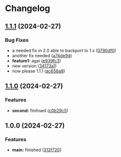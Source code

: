 # Changelog

## [1.1.1](https://github.com/ChriKarb/workflow_test/compare/v1.1.0...v1.1.1) (2024-02-27)


### Bug Fixes

* a needed fix in 2.0 able to backport to 1.x ([0790df0](https://github.com/ChriKarb/workflow_test/commit/0790df0ee8cf2184051aa4601d06e73776db5e1f))
* another fix needed ([a74de9d](https://github.com/ChriKarb/workflow_test/commit/a74de9d437d6d97a6538a42a7b367ed5e3f7f39f))
* **feature1:** agai ([e939fc3](https://github.com/ChriKarb/workflow_test/commit/e939fc39bb60cfac2f6d684da3adc3d39776e4a6))
* new version ([34173a1](https://github.com/ChriKarb/workflow_test/commit/34173a1dc766613f23b2efd7171a99bc278df6f1))
* now please 1.1.1 ([ac656a8](https://github.com/ChriKarb/workflow_test/commit/ac656a85500df2837c73d017f41943647a2ad3a2))

## [1.1.0](https://github.com/ChriKarb/workflow_test/compare/v1.0.0...v1.1.0) (2024-02-27)


### Features

* **second:** finihsed ([c0b29c5](https://github.com/ChriKarb/workflow_test/commit/c0b29c56a034b44b0c9006f6afd5be61fe3f6118))

## 1.0.0 (2024-02-27)


### Features

* **main:** finished ([312f720](https://github.com/ChriKarb/workflow_test/commit/312f7209bd45674b5f847b8779a0362ce9c77993))
